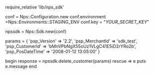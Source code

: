 require_relative 'lib/nps_sdk'

conf = Nps::Configuration.new
conf.environment =Nps::Environments::STAGING_ENV
conf.key = "_YOUR_SECRET_KEY_"

npssdk = Nps::Sdk.new(conf)

params = {
    'psp_Version' => '2.2',
    'psp_MerchantId' => 'sdk_test',
    'psp_CustomerId' => 'bMnVPbNgX55oUz1VLgC41E5iD2rYRo2b',
    'psp_PosDateTime' => '2008-01-12 13:05:00'
}

begin 
    response = npssdk.delete_customer(params) 
rescue => e 
    puts e.message 
end 
